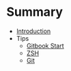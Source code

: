 # Summary

* [Introduction](README.md)
* Tips
    * [Gitbook Start](Tips/Gitbook_Start.md)
    * [ZSH](Tips/ZSH.md)
    * [Git](Tips/Git.md)

